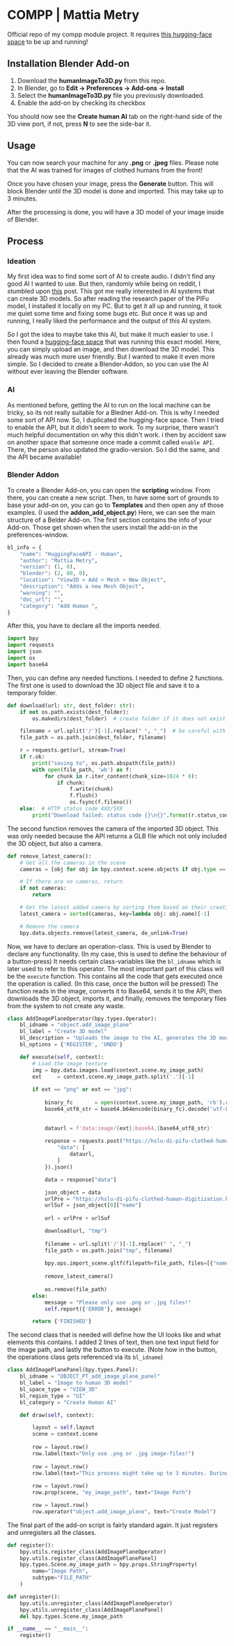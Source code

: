 # COMPP | Mattia Metry
Official repo of my compp module project. It requires [this hugging-face space](https://huggingface.co/spaces/hslu-di/PIFu-Clothed-Human-Digitization) to be up and running!
## Installation Blender Add-on

1. Download the **humanImageTo3D.py** from this repo.
2. In Blender, go to **Edit → Preferences → Add-ons → Install**
3. Select the **humanImageTo3D.py** file you previously downloaded.
4. Enable the add-on by checking its checkbox

 You should now see the **Create human AI** tab on the right-hand side of the 3D view port, if not, press **N** to see the side-bar it.

## Usage

You can now search your machine for any **.png** or **.jpeg** files. Please note that the AI was trained for images of clothed humans from the front!

Once you have chosen your image, press the **Generate** button. This will block Blender until the 3D model is done and imported. This may take up to 3 minutes.

After the processing is done, you will have a 3D model of your image inside of Blender.

## Process

### Ideation
My first idea was to find some sort of AI to create audio. I didn't find any good AI I wanted to use. But then, randomly while being on reddit, I stumbled upon [this](https://www.reddit.com/r/blender/comments/11jedrn/using_pifuhd_ai_to_generate_a_3d_model_from_a/?utm_source=share&utm_medium=ios_app&utm_name=iossmf) post. This got me really interested in AI systems that can create 3D models. So after reading the research paper of the PIFu model, I installed it locally on my PC. But to get it all up and running, it took me quiet some time and fixing some bugs etc. But once it was up and running, I really liked the performance and the output of this AI system.

So I got the idea to maybe take this AI, but make it much easier to use. I then found a [hugging-face space](https://huggingface.co/spaces/radames/PIFu-Clothed-Human-Digitization) that was running this exact model. Here, you can simply upload an image, and then download the 3D model. This already was much more user friendly. But I wanted to make it even more simple. So I decided to create a Blender-Addon, so you can use the AI without ever leaving the Blender software.

### AI
As mentioned before, getting the AI to run on the local machine can be tricky, so its not really suitable for a Bledner Add-on. This is why I needed some sort of API now. So, I duplicated the hugging-face space. Then I tried to enable the API, but it didn't seem to work. To my surprise, there wasn't much helpful documentation on why this didn't work. i then by accident saw on another space that someone once made a commit called `enable API`. There, the person also updated the gradio-version. So I did the same, and the API became available!

### Blender Addon
To create a Blender Add-on, you can open the **scripting** window. From there, you can create a new script. Then, to have some sort of grounds to base your add-on on, you can go to **Templates** and then open any of those examples. (I used the **addon_add_object.py**) Here, we can see the main structure of a Belder Add-on.
The first section contains the info of your Add-on. Those get shown when the users install the add-on in the preferences-window.

```python
bl_info = {
    "name": "HuggingFaceAPI - Human",
    "author": "Mattia Metry",
    "version": (1, 0),
    "blender": (2, 80, 0),
    "location": "View3D > Add > Mesh > New Object",
    "description": "Adds a new Mesh Object",
    "warning": "",
    "doc_url": "",
    "category": "Add Human ",
}
```
After this, you have to declare all the imports needed.
```python
import bpy
import requests
import json
import os
import base64
```

Then, you can define any needed functions. I needed to define 2 functions. The first one is used to download the 3D object file and save it to a temporary folder.
```python
def download(url: str, dest_folder: str):
    if not os.path.exists(dest_folder):
        os.makedirs(dest_folder)  # create folder if it does not exist

    filename = url.split('/')[-1].replace(" ", "_")  # be careful with file names
    file_path = os.path.join(dest_folder, filename)

    r = requests.get(url, stream=True)
    if r.ok:
        print("saving to", os.path.abspath(file_path))
        with open(file_path, 'wb') as f:
            for chunk in r.iter_content(chunk_size=1024 * 8):
                if chunk:
                    f.write(chunk)
                    f.flush()
                    os.fsync(f.fileno())
    else:  # HTTP status code 4XX/5XX
        print("Download failed: status code {}\n{}".format(r.status_code, r.text))
```
The second function removes the camera of the imported 3D object. This was only needed because the API returns a GLB file which not only included the 3D object, but also a camera.
```python
def remove_latest_camera():
    # Get all the cameras in the scene
    cameras = [obj for obj in bpy.context.scene.objects if obj.type == 'CAMERA']

    # If there are no cameras, return
    if not cameras:
        return

    # Get the latest added camera by sorting them based on their creation time
    latest_camera = sorted(cameras, key=lambda obj: obj.name)[-1]

    # Remove the camera
    bpy.data.objects.remove(latest_camera, do_unlink=True)
```
Now, we have to declare an operation-class. This is used by Blender to declare any functionality. (In my case, this is used to define the behaviour of a button-press)
It needs certain class-variables like the `bl_idname` which is later used to refer to this operator. The most important part of this class will be the `execute` function. This contains all the code that gets executed once the operation is called. (In this case, once the button will be pressed)
The function reads in the image, converts it to Base64, sends it to the API, then downloads the 3D object, imports it, and finally, removes the temporary files from the system to not create any waste.
```python
class AddImagePlaneOperator(bpy.types.Operator):
    bl_idname = "object.add_image_plane"
    bl_label = "Create 3D model"
    bl_description = "Uploads the image to the AI, generates the 3D model and imports it."
    bl_options = {'REGISTER', 'UNDO'}

    def execute(self, context):
        # Load the image texture
        img = bpy.data.images.load(context.scene.my_image_path)
        ext     = context.scene.my_image_path.split('.')[-1]
        
        if ext == "png" or ext == "jpg":
        
            binary_fc       = open(context.scene.my_image_path, 'rb').read()  # fc aka file_content
            base64_utf8_str = base64.b64encode(binary_fc).decode('utf-8')

            
            dataurl = f'data:image/{ext};base64,{base64_utf8_str}'
            
            response = requests.post("https://hslu-di-pifu-clothed-human-digitization.hf.space/run/predict", json={
                "data": [
                    dataurl,
                ]
            }).json()

            data = response["data"]

            json_object = data
            urlPre = "https://hslu-di-pifu-clothed-human-digitization.hf.space/file="
            urlSuf = json_object[0]["name"]
            
            url = urlPre + urlSuf

            download(url, "tmp")
            
            filename = url.split('/')[-1].replace(" ", "_")
            file_path = os.path.join("tmp", filename)
            
            bpy.ops.import_scene.gltf(filepath=file_path, files=[{"name":filename, "name":filename}], loglevel=50)
            
            remove_latest_camera()
            
            os.remove(file_path)
        else:
            message = "Please only use .png or .jpg files!"
            self.report({'ERROR'}, message)

        return {'FINISHED'}
```
The second class that is needed will define how the UI looks like and what elements this contains. I added 2 lines of text, then one text input field for the image path, and lastly the button to execute. (Note how in the button, the operations class gets referenced via its `bl_idname`)
```python
class AddImagePlanePanel(bpy.types.Panel):
    bl_idname = "OBJECT_PT_add_image_plane_panel"
    bl_label = "Image to human 3D model"
    bl_space_type = "VIEW_3D"
    bl_region_type = "UI"
    bl_category = "Create Human AI"

    def draw(self, context):

        layout = self.layout
        scene = context.scene
        
        row = layout.row()
        row.label(text="Only use .png or .jpg image-files!")
        
        row = layout.row()
        row.label(text="This process might take up to 3 minutes. During this time, Blender won't respond!")
        
        row = layout.row()
        row.prop(scene, "my_image_path", text="Image Path")

        row = layout.row()
        row.operator("object.add_image_plane", text="Create Model")
```

The final part of the add-on script is fairly standard again. It just registers and unregisters all the classes.
```python
def register():
    bpy.utils.register_class(AddImagePlaneOperator)
    bpy.utils.register_class(AddImagePlanePanel)
    bpy.types.Scene.my_image_path = bpy.props.StringProperty(
        name="Image Path",
        subtype="FILE_PATH"
    )

def unregister():
    bpy.utils.unregister_class(AddImagePlaneOperator)
    bpy.utils.unregister_class(AddImagePlanePanel)
    del bpy.types.Scene.my_image_path

if __name__ == "__main__":
    register()
```